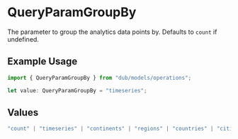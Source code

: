 # QueryParamGroupBy

The parameter to group the analytics data points by. Defaults to `count` if undefined.

## Example Usage

```typescript
import { QueryParamGroupBy } from "dub/models/operations";

let value: QueryParamGroupBy = "timeseries";
```

## Values

```typescript
"count" | "timeseries" | "continents" | "regions" | "countries" | "cities" | "devices" | "browsers" | "os" | "trigger" | "triggers" | "referers" | "referer_urls" | "top_partners" | "top_links" | "top_urls" | "utm_sources" | "utm_mediums" | "utm_campaigns" | "utm_terms" | "utm_contents"
```